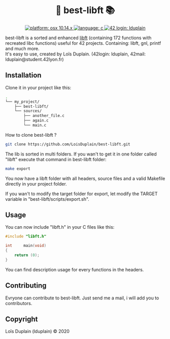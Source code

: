 <h1 align="center">🧰 best-libft 📚</h1>

<p align="center">
  <a href="https://fr.wikipedia.org/wiki/MacOS_Mojave" target="_blank">
    <img alt="platform: osx 10.14.x" src="https://img.shields.io/badge/platform-osx%20v10.14.x-red?style=flat-square"/>
  </a>
  <a href="https://fr.wikipedia.org/wiki/C_(langage)" target="_blank">
    <img alt="language: c" src="https://img.shields.io/badge/language-C-purple?style=flat-square"/>
  </a>
  <a href="https://profile.intra.42.fr/users/lduplain" target="_blank">
    <img alt="42 login: lduplain" src="https://img.shields.io/badge/42%20login-lduplain-2DD57B?style=flat-square"/>
  </a>
</p>

<p align="left">
  best-libft is a sorted and enhanced <a href="https://github.com/LoisDuplain/libft">libft</a> (containing 172 functions with recreated libc functions) useful for 42 projects. Containing: libft, gnl, printf and much more.
  <br>
  It's easy to use, created by Loïs Duplain. (42login: lduplain, 42mail: lduplain@student.42lyon.fr)
</p>

## Installation

Clone it in your project like this:

```bash
.
└── my_project/
    ├── best-libft/
    └── sources/
        ├── another_file.c
        ├── again.c
        └── main.c  
```

How to clone best-libft ?

```bash
git clone https://github.com/LoisDuplain/best-libft.git
```

The lib is sorted in multi folders. If you wan't to get it in one folder called "libft" execute that command in best-libft folder:

```bash
make export
```

You now have a libft folder with all headers, source files and a valid Makefile directly in your project folder.

If you wan't to modify the target folder for export, let modify the TARGET variable in "best-libft/scripts/export.sh".

## Usage

You can now include "libft.h" in your C files like this:

```c
#include "libft.h"

int     main(void)
{
    return (0);
}
```

You can find description usage for every functions in the headers.

## Contributing
Evryone can contribute to best-libft. Just send me a mail, i will add you to contributors.

## Copyright
Loïs Duplain (lduplain) © 2020
